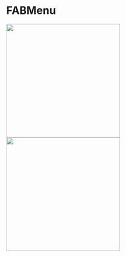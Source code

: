 # FABMenu

<p>
<img src="https://raw.githubusercontent.com/borjapastorgarcia/BottomNavigationBar/master/Screenshot_FABMenu.png" width="300">
<img src="https://raw.githubusercontent.com/borjapastorgarcia/BottomNavigationBar/master/Screenshot_FABMenu2.png" width="300">
